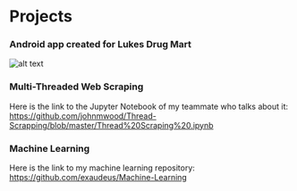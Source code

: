 # Projects

### Android app created for Lukes Drug Mart

![alt text](https://github.com/exaudeus/Projects/blob/master/Lukes.gif "Lukes")

### Multi-Threaded Web Scraping
Here is the link to the Jupyter Notebook of my teammate who talks about it:
https://github.com/johnmwood/Thread-Scrapping/blob/master/Thread%20Scraping%20.ipynb

### Machine Learning
Here is the link to my machine learning repository:
https://github.com/exaudeus/Machine-Learning


